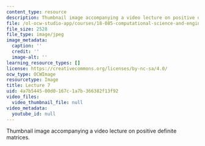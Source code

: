 ```yaml
---
content_type: resource
description: Thumbnail image accompanying a video lecture on positive definite matrices.
file: /ol-ocw-studio-app/courses/18-085-computational-science-and-engineering-i-fall-2008/4a7b544500d0167c1a7b366382f13f92_7.jpg
file_size: 2528
file_type: image/jpeg
image_metadata:
  caption: ''
  credit: ''
  image-alt: ''
learning_resource_types: []
license: https://creativecommons.org/licenses/by-nc-sa/4.0/
ocw_type: OCWImage
resourcetype: Image
title: Lecture 7
uid: 4a7b5445-00d0-167c-1a7b-366382f13f92
video_files:
  video_thumbnail_file: null
video_metadata:
  youtube_id: null
---
```

Thumbnail image accompanying a video lecture on positive definite matrices.